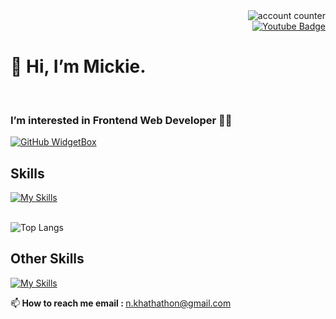 <div id="badges" align="right">
  <img src="https://komarev.com/ghpvc/?username=MickieProjects&style=flat-square&color=blue" alt="account counter"/>
  <br>
  <a href="https://www.youtube.com/channel/UCKzpgGZsiU3skBGyRYlzQlw" target="_blank">
    <img src="https://img.shields.io/badge/YouTube-red?style=for-the-badge&logo=youtube&logoColor=white" alt="Youtube Badge"/>
  </a>   
</div>

# 👋 Hi, I’m Mickie. 
<br>


### I’m interested in Frontend Web Developer 🧑‍💻 


[![GitHub WidgetBox](https://github-widgetbox.vercel.app/api/profile?username=MickieProjects&data=followers,repositories,stars,commits&theme=nautilus)](https://github.com/Jurredr/github-widgetbox)

## Skills

[![My Skills](https://skillicons.dev/icons?i=html,css,js,bootstrap,tailwind,git,github)](https://skillicons.dev)
<br>
<br>


![Top Langs](https://github-readme-stats.vercel.app/api/top-langs/?username=MickieProjects&layout=compact)

## Other Skills

[![My Skills](https://skillicons.dev/icons?i=figma,ps,ai,pr,ae,blender)](https://skillicons.dev)

📫<b> How to reach me email : </b> n.khathathon@gmail.com
